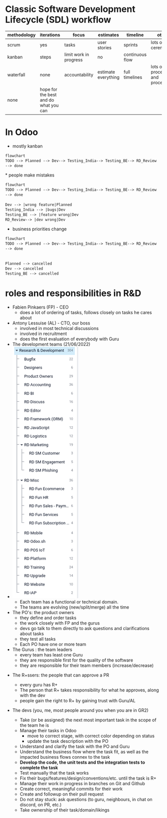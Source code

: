 # Classic Software Development Lifecycle (SDL) workflow

methodology | iterations    | focus                  | estimates           | timeline        | other
------------|---------------|------------------------|---------------------|-----------------|---------------------------------
scrum       | yes           | tasks                  | user stories        | sprints         | lots of ceremonies
kanban      | steps         | limit work in progress | no                  | continuous flow |
waterfall   | none          | accountability         | estimate everything | full timelines  | lots of processes and procedures
none        | hope for the best and do what you can


<div style="page-break-after: always"></div>

# In Odoo
* mostly kanban
```mermaid 
flowchart
TODO --> Planned --> Dev--> Testing_India--> Testing_BE--> RD_Review  --> done
```
<div style="page-break-after: always"></div>
* people make mistakes

```mermaid 
flowchart
TODO --> Planned --> Dev--> Testing_India--> Testing_BE--> RD_Review  --> done

Dev --> |wrong feature|Planned
Testing_India --> |bugs|Dev
Testing_BE --> |feature wrong|Dev
RD_Review--> |dev wrong|Dev
```
<div style="page-break-after: always"></div>

* business priorities change

```mermaid 
flowchart
TODO --> Planned --> Dev--> Testing_India--> Testing_BE--> RD_Review  --> done


Planned --> cancelled
Dev --> cancelled
Testing_BE --> cancelled
```
<div style="page-break-after: always"></div>

# roles and responsibilities in R&D

* Fabien Pinkaers (FP) - CEO
  * does a lot of ordering of tasks, follows closely on tasks he cares about
* Antony Lessuise (AL) - CTO, our boss
  * involved in most technical discussions
  * involved in recruitment
  * does the first evaluation of everybody with Guru
* The development teams (21/06/2022)
* ![](R_D%20Teams.png)
  * Each team has a functional or technical domain.
  * The teams are evolving (new/split/merge) all the time
* The PO's: the product owners
  * they define and order tasks
  * the work closely with FP and the gurus
  * devs go talk to them directly to ask questions and clarifications about tasks
  * they test all tasks
  * Each PO have one or more team
* The Gurus : the team leaders
  * every team has least one Guru
  * they are responsible first for the quality of the software
  * they are responsible for their team members (increase/decrease)
<div style="page-break-after: always"></div>

* The R+ssers: the people that can approve a PR
  * every guru has R+
  * The person that R+ takes responsibility for what he approves, along with the dev
  * people gain the right to R+ by gaining trust with Guru/AL

* The devs (you, me, most people around you when you are in GR2)
  * Take (or be assigned) the next most important task in the scope of the team he is
  * Manage their tasks in Odoo 
    * move to correct stage, with correct color depending on status
    * update the task description with the PO
  * Understand and clarify the task with the PO and Guru
  * Understand the business flow where the task fit, as well as the impacted business flows connex to the task
  * **Develop the code, the unit tests and the integration tests to complete the task**
  * Test manually that the task works
  * Fix their bugs/features/design/conventions/etc. until the task is R+
  * Manage their work in progress in branches on Git and Github
  * Create correct, meaningful commits for their work 
  * Create and followup on their pull request
  * Do not stay stuck: ask questions (to guru, neighbours, in chat on discord, on PR, etc.)
  * Take ownership of their task/domain/likings

<div style="page-break-after: always"></div>
